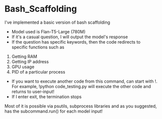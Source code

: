 # Bash_Scaffolding

I've implemented a basic version of bash scaffolding
- Model used is Flan-T5-Large (780M)
- If it's a casual question, I will output the model's response 
- If the question has specific keywords, then the code redirects to specific functions such as
1. Getting RAM
2. Getting IP address
3. GPU usage
4. PID of a particular process
- If you want to execute another code from this command, can start with !. For example, !python code_testing.py will execute the other code and returns to user-input!
- If I enter exit, the termination stops

Most of it is possible via psutils, subprocess libraries and as you suggested, has the subcommand.run() for each model input!
